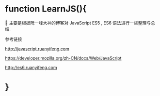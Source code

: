 # function LearnJS(){

:tada: 主要是根据阮一峰大神的博客对 JavaScript ES5 , ES6 语法进行一些整理与总结.

参考链接

http://javascript.ruanyifeng.com  

https://developer.mozilla.org/zh-CN/docs/Web/JavaScript

http://es6.ruanyifeng.com

# }

